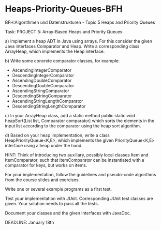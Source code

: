 # Heaps-Priority-Queues-BFH
BFH:Algorithmen und Datenstrukturen - Topic 5 Heaps and Priority Queues

Task:
PROJECT 5: Array-Based Heaps and Priority Queues

a) Implement a heap ADT in Java using arrays. For this consider the given Java interfaces Comparator<E> and Heap<E>. Write a corresponding class ArrayHeap<E>, which implements the Heap<E> interface. 

b) Write some concrete comparator classes, for example:
- AscendingIntegerComparator
- DescendingIntegerComparator
- AscendingDoubleComparator
- DescendingDoubleComparator
- AscendingStringComparator
- DescendingStringComparator
- AscendingStringLengthComparator
- DescendingStringLengthComparator

c) In your ArrayHeap<E> class, add a static method 
	public static <E> void heapSort(List<E> list, Comparator<E> comparator)
which sorts the elements in the input list according to the comparator using the heap sort algorithm.

d) Based on your heap implementation, write a class HeapPriorityQueue<K,E>, which implements the given PriorityQueue<K,E> interface using a heap under the hood. 

HINT: Think of introducing two auxiliary, possibly local classes Item and ItemComparator, such that ItemComparator can be instantiated with a comparator for keys, but works on items.

For your implementation, follow the guidelines and pseudo-code algorithms from the course slides and exercises.

Write one or several example programs as a first test.

Test your implementation with JUnit. Corresponding JUnit test classes are given. Your  solution needs to pass all the tests.

Document your classes and the given interfaces with JavaDoc.

DEADLINE: January 18th

